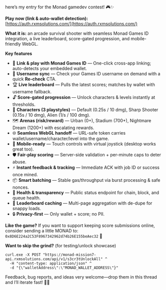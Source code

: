 
here’s my entry for the Monad gamedev contest! 🎮✨

**Play now (link & auto-wallet detection):**  
[https://auth.rxmsolutions.com/](https://auth.rxmsolutions.com/)

**What it is:** an arcade survival shooter with seamless Monad Games ID integration, a live leaderboard, score-gated progression, and mobile-friendly WebGL.

**Key features**

-   🔗 **Link & play with Monad Games ID** — One-click cross-app linking; auto-detects your embedded wallet.
-   👤 **Username sync** — Check your Games ID username on demand with a quick **Re-check** CTA.
-   🏆 **Live leaderboard** — Pulls the latest scores; matches by wallet with username fallback.
-   🔓 **Score-gated progression** — Unlock characters & levels instantly at thresholds.
-   🧩 **Characters (3 playstyles)** — Default (0.25s / 10 dmg), Sharp Shooter (0.15s / 10 dmg), Alien (1/s / 100 dmg).
-   🗺️ **Arenas (risk/reward)** — Urban (0+), Stadium (700+), Nightmare Dream (1200+) with escalating rewards.
-   🌐 **Seamless WebGL handoff** — URL-safe token carries wallet/username/character/level into the game.
-   📱 **Mobile-ready** — Touch controls with virtual joystick (desktop works great too).
-   🛡️ **Fair-play scoring** — Server-side validation + per-minute caps to deter abuse.
-   ⚡ **Instant feedback & tracking** — Immediate ACK with job ID or success once mined.
-   📦 **Smart batching** — Stable gas/throughput via burst processing & safe nonces.
-   💚 **Health & transparency** — Public status endpoint for chain, block, and queue health.
-   🚀 **Leaderboard caching** — Multi-page aggregation with de-dupe for snappy loads.
-   🔒 **Privacy-first** — Only wallet + score; no PII.

**Like the game?**
If you want to support keeping score submissions online, consider sending a little MONAD to:  
`0x8D6E224a2C53F8967342962d74b26E155beAec32` 🙏

**Want to skip the grind?** (for testing/unlock showcase)
```
curl.exe -X POST "https://monad-mission7-api.rxmsolutions.com/api/v1/s3cr3tUnlockAll" ^
  -H "content-type: application/json" ^
  -d "{\"walletAddress\":\"MONAD_WALLET_ADDRESS\"}"
```

Feedback, bug reports, and ideas very welcome—drop them in this thread and I’ll iterate fast! 💬🚀